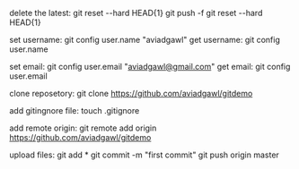 delete the latest:  git reset --hard HEAD{1}
                    git push -f
                    git reset --hard HEAD{1}

set username: git config user.name "aviadgawl"
get username: git config user.name

set email: git config user.email "aviadgawl@gmail.com"
get email: git config user.email

clone reposetory: git clone https://github.com/aviadgawl/gitdemo

add gitingnore file: touch .gitignore

add remote origin: git remote add origin https://github.com/aviadgawl/gitdemo

upload files:   git add *
                git commit -m "first commit"
                git push origin master